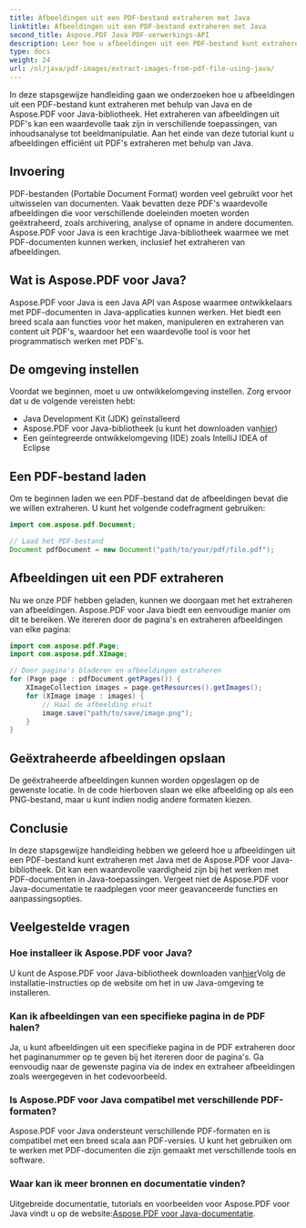 ```yaml
---
title: Afbeeldingen uit een PDF-bestand extraheren met Java
linktitle: Afbeeldingen uit een PDF-bestand extraheren met Java
second_title: Aspose.PDF Java PDF-verwerkings-API
description: Leer hoe u afbeeldingen uit een PDF-bestand kunt extraheren met Java met Aspose.PDF voor Java. Stapsgewijze handleiding met broncode. Ontgrendel PDF-afbeeldingextractie nu.
type: docs
weight: 24
url: /nl/java/pdf-images/extract-images-from-pdf-file-using-java/
---
```


In deze stapsgewijze handleiding gaan we onderzoeken hoe u afbeeldingen uit een PDF-bestand kunt extraheren met behulp van Java en de Aspose.PDF voor Java-bibliotheek. Het extraheren van afbeeldingen uit PDF's kan een waardevolle taak zijn in verschillende toepassingen, van inhoudsanalyse tot beeldmanipulatie. Aan het einde van deze tutorial kunt u afbeeldingen efficiënt uit PDF's extraheren met behulp van Java.

## Invoering

PDF-bestanden (Portable Document Format) worden veel gebruikt voor het uitwisselen van documenten. Vaak bevatten deze PDF's waardevolle afbeeldingen die voor verschillende doeleinden moeten worden geëxtraheerd, zoals archivering, analyse of opname in andere documenten. Aspose.PDF voor Java is een krachtige Java-bibliotheek waarmee we met PDF-documenten kunnen werken, inclusief het extraheren van afbeeldingen.

## Wat is Aspose.PDF voor Java?

Aspose.PDF voor Java is een Java API van Aspose waarmee ontwikkelaars met PDF-documenten in Java-applicaties kunnen werken. Het biedt een breed scala aan functies voor het maken, manipuleren en extraheren van content uit PDF's, waardoor het een waardevolle tool is voor het programmatisch werken met PDF's.

## De omgeving instellen

Voordat we beginnen, moet u uw ontwikkelomgeving instellen. Zorg ervoor dat u de volgende vereisten hebt:

- Java Development Kit (JDK) geïnstalleerd
-  Aspose.PDF voor Java-bibliotheek (u kunt het downloaden van[hier](https://releases.aspose.com/pdf/java/))
- Een geïntegreerde ontwikkelomgeving (IDE) zoals IntelliJ IDEA of Eclipse

## Een PDF-bestand laden

Om te beginnen laden we een PDF-bestand dat de afbeeldingen bevat die we willen extraheren. U kunt het volgende codefragment gebruiken:

```java
import com.aspose.pdf.Document;

// Laad het PDF-bestand
Document pdfDocument = new Document("path/to/your/pdf/file.pdf");
```

## Afbeeldingen uit een PDF extraheren

Nu we onze PDF hebben geladen, kunnen we doorgaan met het extraheren van afbeeldingen. Aspose.PDF voor Java biedt een eenvoudige manier om dit te bereiken. We itereren door de pagina's en extraheren afbeeldingen van elke pagina:

```java
import com.aspose.pdf.Page;
import com.aspose.pdf.XImage;

// Door pagina's bladeren en afbeeldingen extraheren
for (Page page : pdfDocument.getPages()) {
    XImageCollection images = page.getResources().getImages();
    for (XImage image : images) {
        // Haal de afbeelding eruit
        image.save("path/to/save/image.png");
    }
}
```

## Geëxtraheerde afbeeldingen opslaan

De geëxtraheerde afbeeldingen kunnen worden opgeslagen op de gewenste locatie. In de code hierboven slaan we elke afbeelding op als een PNG-bestand, maar u kunt indien nodig andere formaten kiezen.

## Conclusie

In deze stapsgewijze handleiding hebben we geleerd hoe u afbeeldingen uit een PDF-bestand kunt extraheren met Java met de Aspose.PDF voor Java-bibliotheek. Dit kan een waardevolle vaardigheid zijn bij het werken met PDF-documenten in Java-toepassingen. Vergeet niet de Aspose.PDF voor Java-documentatie te raadplegen voor meer geavanceerde functies en aanpassingsopties.

## Veelgestelde vragen

### Hoe installeer ik Aspose.PDF voor Java?

 U kunt de Aspose.PDF voor Java-bibliotheek downloaden van[hier](https://releases.aspose.com/pdf/java/)Volg de installatie-instructies op de website om het in uw Java-omgeving te installeren.

### Kan ik afbeeldingen van een specifieke pagina in de PDF halen?

Ja, u kunt afbeeldingen uit een specifieke pagina in de PDF extraheren door het paginanummer op te geven bij het itereren door de pagina's. Ga eenvoudig naar de gewenste pagina via de index en extraheer afbeeldingen zoals weergegeven in het codevoorbeeld.

### Is Aspose.PDF voor Java compatibel met verschillende PDF-formaten?

Aspose.PDF voor Java ondersteunt verschillende PDF-formaten en is compatibel met een breed scala aan PDF-versies. U kunt het gebruiken om te werken met PDF-documenten die zijn gemaakt met verschillende tools en software.

### Waar kan ik meer bronnen en documentatie vinden?

Uitgebreide documentatie, tutorials en voorbeelden voor Aspose.PDF voor Java vindt u op de website:[Aspose.PDF voor Java-documentatie](https://reference.aspose.com/pdf/java/).